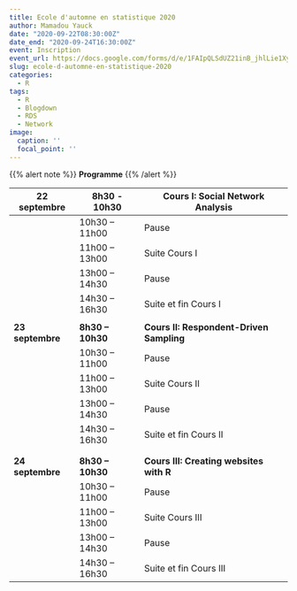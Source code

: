 ```yaml
---
title: Ecole d'automne en statistique 2020
author: Mamadou Yauck
date: "2020-09-22T08:30:00Z"
date_end: "2020-09-24T16:30:00Z"
event: Inscription
event_url: https://docs.google.com/forms/d/e/1FAIpQLSdUZ21inB_jhlLie1XyzYNc2hPOS-HSfoXUCYPmcKEDSgwtYw/viewform?usp=pp_url
slug: ecole-d-automne-en-statistique-2020
categories:
  - R
tags:
  - R
  - Blogdown
  - RDS
  - Network
image:
  caption: ''
  focal_point: ''
---
```


{{% alert note %}}
**Programme**
{{% /alert %}}

| **22 septembre** 	|  **8h30 - 10h30**       	|  **Cours I: Social Network Analysis**             	|
|------------------	|-------------------------	|---------------------------------------------------	|
|                  	|     10h30 – 11h00       	|     Pause                                         	|
|                  	|     11h00 – 13h00       	|     Suite Cours I                                 	|
|                  	|     13h00 – 14h30       	|     Pause                                         	|
|                  	|     14h30 – 16h30       	|     Suite et fin Cours I                          	|
|                  	|                         	|                                                   	|
| **23 septembre** 	|     **8h30 – 10h30**    	|     **Cours II: Respondent-Driven Sampling**      	|
|                  	|     10h30 – 11h00       	|     Pause                                         	|
|                  	|     11h00 – 13h00       	|     Suite Cours II                                	|
|                  	|     13h00 – 14h30       	|     Pause                                         	|
|                  	|     14h30 – 16h30       	|     Suite et fin Cours   II                       	|
|                  	|                         	|                                                   	|
|                  	|                         	|                                                   	|
| **24 septembre** 	|     **8h30 – 10h30**    	|     **Cours III: Creating websites with R**       	|
|                  	|     10h30 – 11h00       	|     Pause                                         	|
|                  	|     11h00 – 13h00       	|     Suite Cours III                               	|
|                  	|     13h00 – 14h30       	|     Pause                                         	|
|                  	|     14h30 – 16h30       	|     Suite et fin Cours   III                      	|
